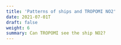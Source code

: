 ```yaml
---
title: 'Patterns of ships and TROPOMI NO2'
date: 2021-07-01T
draft: false
weight: 6
summary: Can TROPOMI see the ship NO2?
---
```



